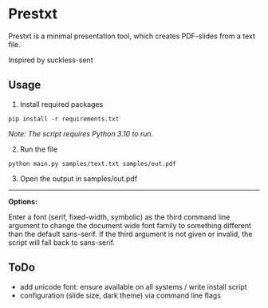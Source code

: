 # Prestxt

Prestxt is a minimal presentation tool, which creates PDF-slides from a text file.

Inspired by suckless-sent

## Usage

1. Install required packages

`pip install -r requirements.txt`

_Note: The script requires Python 3.10 to run._

2. Run the file

`python main.py samples/text.txt samples/out.pdf`

3. Open the output in samples/out.pdf

---

**Options:**

Enter a font (serif, fixed-width, symbolic) as the third command line argument to change the document wide
font family to something different than the default sans-serif. If the third argument is not given or invalid, the script will fall back to sans-serif.

## ToDo

- add unicode font: ensure available on all systems / write install script
- configuration (slide size, dark theme) via command line flags
